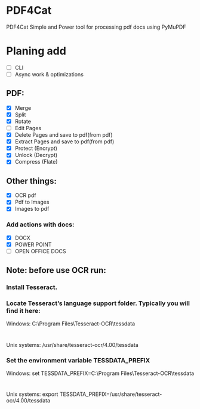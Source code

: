 # PDF4Cat
PDF4Cat Simple and Power tool for processing pdf docs using PyMuPDF

# Planing add
- [ ] CLI
- [ ] Async work & optimizations
## PDF:
- [X] Merge
- [X] Split
- [X] Rotate
- [ ] Edit Pages
- [X] Delete Pages and save to pdf(from pdf)
- [X] Extract Pages and save to pdf(from pdf)
- [X] Protect (Encrypt)
- [X] Unlock (Decrypt)
- [X] Compress (Flate)

## Other things:
- [X] OCR pdf
- [X] Pdf to Images
- [X] Images to pdf
### Add actions with docs:
- [X] DOCX
- [X] POWER POINT
- [ ] OPEN OFFICE DOCS

## Note: before use OCR run: 

### Install Tesseract.

### Locate Tesseract’s language support folder. Typically you will find it here:
Windows: C:\Program Files\Tesseract-OCR\tessdata
#
Unix systems: /usr/share/tesseract-ocr/4.00/tessdata

### Set the environment variable TESSDATA_PREFIX
Windows: set TESSDATA_PREFIX=C:\Program Files\Tesseract-OCR\tessdata
#
Unix systems: export TESSDATA_PREFIX=/usr/share/tesseract-ocr/4.00/tessdata

